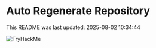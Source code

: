 # Auto Regenerate Repository

This README was last updated: 2025-08-02 10:34:44

 ![TryHackMe](https://tryhackme.com/badge/533634)